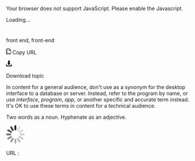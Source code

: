 Your browser does not support JavaScript. Please enable the Javascript.

Loading...

# 

front end, front-end

![Copy URL](front-end_files/Copy.png)
Copy URL

![Download](front-end_files/Download.png)

Download topic

In
content for a general audience, don't use as a synonym for
the desktop interface to a database or server. Instead, refer
to the program by name, or use *interface*, *program*, *app,* or another specific and accurate term instead. It's OK to use these terms in content for a technical audience. 

Two words as a noun. Hyphenate as an adjective.

![In progress](front-end_files/activity-large.gif)

URL :
